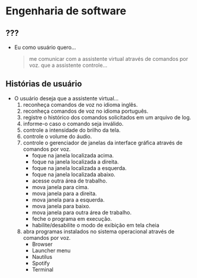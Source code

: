 # Engenharia de software

## ???

- Eu como usuário quero...
	> me comunicar com a assistente virtual através de comandos por voz.
	> que a assistente controle...

## Histórias de usuário

- O usuário deseja que a assistente virtual...
	1. reconheça comandos de voz no idioma inglês.
	1. reconheça comandos de voz no idioma português.
	1. registre o histórico dos comandos solicitados em um arquivo de log.
	1. informe-o caso o comando seja inválido.
	1. controle a intensidade do brilho da tela.
	1. controle o volume do áudio.
	1. controle o gerenciador de janelas da interface gráfica através de comandos por voz.
		- foque na janela localizada acima.
		- foque na janela localizada a direita.
		- foque na janela localizada a esquerda.
		- foque na janela localizada abaixo.
		- acesse outra área de trabalho.
		- mova janela para cima.
		- mova janela para a direita.
		- mova janela para a esquerda.
		- mova janela para baixo.
		- mova janela para outra área de trabalho.
		- feche o programa em execução.
		- habilite/desabilite o modo de exibição em tela cheia
	1. abra programas instalados no sistema operacional através de comandos por voz.
		- Browser
		- Launcher menu
		- Nautilus
		- Spotify
		- Terminal
